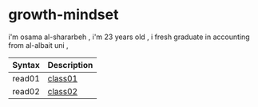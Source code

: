# growth-mindset


i'm osama al-shararbeh , i'm 23 years old , i fresh graduate in accounting from al-albait uni , 



 
| Syntax      | Description         |
| ----------- | --------------------|
| read01      | [class01](read01.md)|       
| read02      | [class02](read02.md)|       
